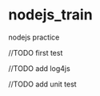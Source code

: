 nodejs_train
============

nodejs practice

//TODO first test

//TODO add log4js

//TODO add unit test

